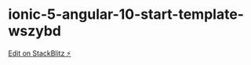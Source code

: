 # ionic-5-angular-10-start-template-wszybd

[Edit on StackBlitz ⚡️](https://stackblitz.com/edit/ionic-5-angular-10-start-template-wszybd)
